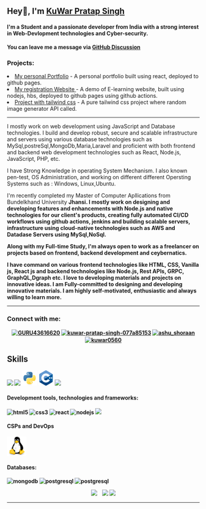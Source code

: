 <!-- ### ⚡ Fun fact: Developing Developing Developing
<!--
**kuwarp/kuwarp** is a ✨ _special_ ✨ repository because its `README.md` (this file) appears on your GitHub profile.

Here are some ideas to get you started:

- 🔭 I’m currently working on ...
- 🌱 I’m currently learning ...
- 👯 I’m looking to collaborate on ...
- 🤔 I’m looking for help with ...
- 💬 Ask me about ...
- 📫 How to reach me: ...
- 😄 Pronouns: ...
- ⚡ Fun fact: ...
-->
 
 
 <h2 align="left">Hey👋, I'm <a href="#">KuWar Pratap Singh</a></h2>


<h4>I'm a Student and a passionate developer from India with a strong interest in Web-Devlopment technologies and Cyber-security.</h4>


<b>You can leave me a message via <a href="https://github.com/kuwarp/kuwarp/discussions/3"> GitHub Discussion</a></b>

### Projects:
<li><a href="#">My personal Portfolio</a> - A personal portfolio built using react, deployed to github pages.
<li><a href="https://github.com/kuwarp/registrationByGuru">My registration Website </a>- A demo of E-learning website, built using nodejs, hbs, deployed to github pages using github actions.
  <li><a href="https://kuwarp.github.io/challange/">Project with tailwind css</a> - A pure tailwind css project where random image generator API called.
<!-- <li><a href="https://github.com/tush-tr/gcloudact">GcloudAct</a> - A Terraform module for hosting your own runner for CI/CD on Google Cloud to run jobs in your GitHub Actions workflows. -->
<!-- <li><a href="https://tush-tr.github.io/BookAnyCar/">Book Any Car</a> - A car rental system website built using nodejs and EJS. -->
<!-- <li><a href="https://www.npmjs.com/package/@tush-tr/csv2json">csv2json</a> - A npm package to convert your csv files to json. -->
<!-- <li><a href="https://www.npmjs.com/package/@tush-tr/nosondb">NosonDB</a> - A Simple , Lightweight , Efficent JSON based database for Nodejs. -->

 
<hr>
<!-- Information -->
<p>
I mostly work on web development using JavaScript and Database technologies. I build and develop robust, secure and scalable infrastructure and servers using various database  technologies such as MySql,postreSql,MongoDb,Maria,Laravel and proficient with both frontend and backend web development technologies such as React, Node.js, JavaScript, PHP, etc.</p>
  
  <p> 
    I have Strong Knowledge in operating System Mechanism. I also known pen-test, OS Administration, and working on different different Opersting Systems such as : Windows, Linux,Ubuntu.
    <br>
    
  </p>

<p>
 I'm recently completed my Master of Computer Apllications from Bundelkhand University <b>Jhansi<b>. I mostly work on designing and developing features and enhancements with Node.js and native technologies for our client's products,
creating fully automated CI/CD workflows using github actions, jenkins
and building scalable servers, infrastructure using cloud-native technologies such as AWS and Datadase Servers using MySql,NoSql.
</p>

<p>
 Along with my Full-time Study, I'm always open to work as a freelancer on projects based on frontend, backend development and ceybernatics.
</p>
 
<p>I have command on various frontend technologies like HTML, CSS, Vanilla js, React js and backend technologies like Node.js, Rest APIs, GRPC, GraphQL,Dgraph etc. I love to developing materials and projects on innovative ideas. I am Fully-committed to designing and developing innovative materials. I am highly self-motivated, enthusiastic and always willing to learn more.</p>
<hr>

<h3 align="left">Connect with me:</h3>
<p align="center">
<a href="https://twitter.com/GURU43616620" target="blank"><img align="center" src="https://cdn.jsdelivr.net/npm/simple-icons@3.0.1/icons/twitter.svg" alt="GURU43616620" height="30" width="40" /></a>
<a href="https://www.linkedin.com/in/kuwar-pratap-singh-077a85153" target="blank"><img align="center" src="https://cdn.jsdelivr.net/npm/simple-icons@3.0.1/icons/linkedin.svg" alt="kuwar-pratap-singh-077a85153" height="30" width="40" /></a>
<a href="https://instagram.com/ashu_shoraan_" target="blank"><img align="center" src="https://cdn.jsdelivr.net/npm/simple-icons@3.0.1/icons/instagram.svg" alt="ashu_shoraan" height="30" width="40" /></a>
<a href="https://www.hackerrank.com/kuwar0560" target="blank"><img align="center" src="https://cdn.jsdelivr.net/npm/simple-icons@3.0.1/icons/hackerrank.svg" alt="kuwar0560" height="30" width="40" /></a>
</p>

<h2>Skills</h2>
<p float="left">
<img src="https://github.com/tush-tr/tush-tr/blob/master/res/js.gif" height="50">
<img src="https://raw.githubusercontent.com/itsksaurabh/itsksaurabh/master/assets/golang.gif"  height="50" />
<img src="https://raw.githubusercontent.com/devicons/devicon/master/icons/python/python-original.svg" height="40"/>
<img src="https://raw.githubusercontent.com/devicons/devicon/master/icons/cplusplus/cplusplus-original.svg" alt="cplusplus"height="40"/> 
<a href="https://docs.gitlab.com/ee/ci/" target="_blank" >
    <img src="https://raw.githubusercontent.com/itsksaurabh/itsksaurabh/master/assets/cicd.gif"  height="45" />
</a>
</p>
<!-- ___________________________________________________________________________ -->
<h4>Development tools, technologies and frameworks:</h4>
<p>
<img src="https://github.com/tush-tr/tush-tr/blob/master/res/html.gif" alt="html5" width="40" height="50"/> 
<img src="https://github.com/tush-tr/tush-tr/blob/master/res/css.gif" alt="css3" width="40" height="50"/>
<img src="https://github.com/tush-tr/tush-tr/blob/master/res/react.gif" alt="react" width="40" height="50"/>
<img src="https://github.com/tush-tr/tush-tr/blob/master/res/node.gif" alt="nodejs" width="40" height="50"/>
<img src="https://raw.githubusercontent.com/itsksaurabh/itsksaurabh/master/assets/grpc.gif"  height="50" />
</p>
<!-- ______________________________________________________________________ -->
<h4>CSPs and DevOps</h4>
<p>
<!-- <img src="https://cdn.worldvectorlogo.com/logos/google-cloud-3.svg" width="160" height="50" /> -->
<img src="https://raw.githubusercontent.com/devicons/devicon/master/icons/linux/linux-original.svg" alt="linux" width="50" height="50"/>
<!-- <img src="https://github.com/tush-tr/tush-tr/blob/master/res/docker.gif" height="50" > -->
<!-- <img src="https://github.com/tush-tr/tush-tr/blob/master/res/k8s.gif" width="50" height="50" > -->
<!--    <a href="https://www.terraform.io/" target="_blank" >
    <img src="https://raw.githubusercontent.com/itsksaurabh/itsksaurabh/master/assets/terraform.gif" width="100" height="50" />
  </a> -->
</p>
<h4>Databases:</h4>
<p>
<img src="https://github.com/tush-tr/tush-tr/blob/master/res/mongo.gif" alt="mongodb" width="30" height="40"/>
<img src="https://github.com/tush-tr/tush-tr/blob/master/res/postgresql.gif" alt="postgresql" width="30" height="40"/> 
<img src="https://media0.giphy.com/media/SzYP8lnr7cWAyhXRln/giphy.gif?cid=790b76110ce830b5e7fc8d50f14b3391c36af5ba330946dd&rid=giphy.gif&ct=s" alt="postgresql" width="30" height="40"/> 
</p>

<p align="center">
  <img width="44%" src="https://github-readme-stats.vercel.app/api?username=kuwarp&theme=react&cache_seconds=30&hide_border=truek/PAT_1"/>&nbsp;&nbsp;&nbsp;
  <img width="44%" src="https://github-readme-streak-stats.herokuapp.com/?user=kuwarp&theme=react&cache_seconds=30&hide_border=true"/>
 <img src="https://github-profile-summary-cards.vercel.app/api/cards/profile-details?username=kuwarp&theme=dracula"/>
</p>

<hr>
